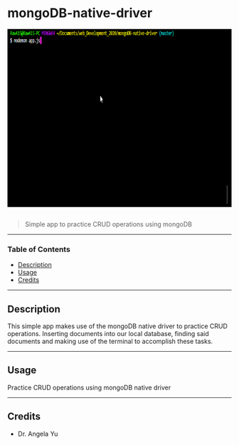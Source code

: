 # mongoDB-native-driver

<img src="images/mongoDB-native-driver-preview.gif" alt="Markdown Preview" style="height: 400px; width:850px; display: block; margin-left: auto; margin-right: auto; margin-bottom: 30px;"/>

> Simple app to practice CRUD operations using mongoDB
___
### Table of Contents
- [Description](#description)
- [Usage](#usage)
- [Credits](#credits)
___
## Description

This simple app makes use of the mongoDB native driver to practice CRUD operations. Inserting documents into our local database, finding said documents and making use of the terminal to accomplish these tasks.

___
## Usage
Practice CRUD operations using mongoDB native driver
___
## Credits
- Dr. Angela Yu